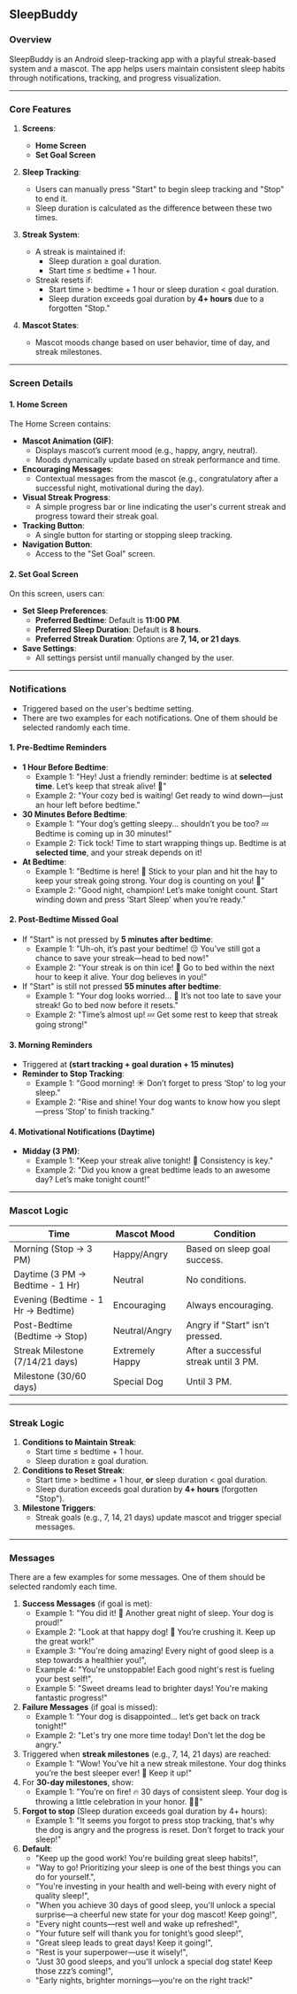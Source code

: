 
## **SleepBuddy**

### **Overview**
SleepBuddy is an Android sleep-tracking app with a playful streak-based system and a mascot. The app helps users maintain consistent sleep habits through notifications, tracking, and progress visualization.

---

### **Core Features**
1. **Screens**:
    - **Home Screen**
    - **Set Goal Screen**

2. **Sleep Tracking**:
    - Users can manually press "Start" to begin sleep tracking and "Stop" to end it.
    - Sleep duration is calculated as the difference between these two times.

3. **Streak System**:
    - A streak is maintained if:
        - Sleep duration ≥ goal duration.
        - Start time ≤ bedtime + 1 hour.
    - Streak resets if:
        - Start time > bedtime + 1 hour or sleep duration < goal duration.
        - Sleep duration exceeds goal duration by **4+ hours** due to a forgotten "Stop."

4. **Mascot States**:
    - Mascot moods change based on user behavior, time of day, and streak milestones.

---

### **Screen Details**

#### **1. Home Screen**
The Home Screen contains:
- **Mascot Animation (GIF)**:
    - Displays mascot’s current mood (e.g., happy, angry, neutral).
    - Moods dynamically update based on streak performance and time.
- **Encouraging Messages**:
    - Contextual messages from the mascot (e.g., congratulatory after a successful night, motivational during the day).
- **Visual Streak Progress**:
    - A simple progress bar or line indicating the user's current streak and progress toward their streak goal.
- **Tracking Button**:
    - A single button for starting or stopping sleep tracking.
- **Navigation Button**:
    - Access to the "Set Goal" screen.


#### **2. Set Goal Screen**
On this screen, users can:
- **Set Sleep Preferences**:
    - **Preferred Bedtime**: Default is **11:00 PM**.
    - **Preferred Sleep Duration**: Default is **8 hours**.
    - **Preferred Streak Duration**: Options are **7, 14, or 21 days**.
- **Save Settings**:
    - All settings persist until manually changed by the user.

---

### **Notifications**

- Triggered based on the user's bedtime setting.
- There are two examples for each notifications. One of them should be selected randomly each time.

#### **1. Pre-Bedtime Reminders**

- **1 Hour Before Bedtime**:
    - Example 1: "Hey! Just a friendly reminder: bedtime is at **selected time**. Let’s keep that streak alive! 🐾"
    - Example 2: "Your cozy bed is waiting! Get ready to wind down—just an hour left before bedtime."
- **30 Minutes Before Bedtime**:
    - Example 1: "Your dog’s getting sleepy... shouldn’t you be too? 💤 Bedtime is coming up in 30 minutes!"
    - Example 2: Tick tock! Time to start wrapping things up. Bedtime is at **selected time**, and your streak depends on it!
- **At Bedtime**:
    - Example 1: "Bedtime is here! 🛌 Stick to your plan and hit the hay to keep your streak going strong. Your dog is counting on you! 🐾"
    - Example 2: "Good night, champion! Let’s make tonight count. Start winding down and press ‘Start Sleep’ when you’re ready."


#### **2. Post-Bedtime Missed Goal**
- If "Start" is not pressed by **5 minutes after bedtime**:
    - Example 1: "Uh-oh, it’s past your bedtime! 😔 You’ve still got a chance to save your streak—head to bed now!"
    - Example 2: "Your streak is on thin ice! 🐶 Go to bed within the next hour to keep it alive. Your dog believes in you!"
- If "Start" is still not pressed **55 minutes after bedtime**:
    - Example 1: "Your dog looks worried... 🐾 It’s not too late to save your streak! Go to bed now before it resets."
    - Example 2: "Time’s almost up! 💤 Get some rest to keep that streak going strong!"


#### **3. Morning Reminders**
- Triggered at **(start tracking + goal duration + 15 minutes)**
- **Reminder to Stop Tracking**:
    - Example 1: "Good morning! ☀️ Don’t forget to press ‘Stop’ to log your sleep."
    - Example 2: "Rise and shine! Your dog wants to know how you slept—press ‘Stop’ to finish tracking."



#### **4. Motivational Notifications (Daytime)**
- **Midday (3 PM)**:
    - Example 1: "Keep your streak alive tonight! 🐶 Consistency is key."
    - Example 2: "Did you know a great bedtime leads to an awesome day? Let’s make tonight count!"
 
---

### **Mascot Logic**
| **Time**                | **Mascot Mood**         | **Condition**                                    |
|-------------------------|-------------------------|------------------------------------------------|
| Morning (Stop -> 3 PM) | Happy/Angry            | Based on sleep goal success.                  |
| Daytime (3 PM -> Bedtime - 1 Hr) | Neutral                | No conditions.                                |
| Evening (Bedtime - 1 Hr -> Bedtime) | Encouraging     | Always encouraging.                           |
| Post-Bedtime (Bedtime -> Stop) | Neutral/Angry | Angry if "Start" isn’t pressed.              |
| Streak Milestone (7/14/21 days) | Extremely Happy   | After a successful streak until 3 PM.        |
| Milestone (30/60 days)  | Special Dog            | Until 3 PM.                                   |

---

### **Streak Logic**
1. **Conditions to Maintain Streak**:
    - Start time ≤ bedtime + 1 hour.
    - Sleep duration ≥ goal duration.
2. **Conditions to Reset Streak**:
    - Start time > bedtime + 1 hour, **or** sleep duration < goal duration.
    - Sleep duration exceeds goal duration by **4+ hours** (forgotten "Stop").
3. **Milestone Triggers**:
    - Streak goals (e.g., 7, 14, 21 days) update mascot and trigger special messages.

---
### **Messages**
There are a few examples for some messages. One of them should be selected randomly each time.
1. **Success Messages** (if goal is met):
    - Example 1: "You did it! 🐾 Another great night of sleep. Your dog is proud!"
    - Example 2: "Look at that happy dog! 🐾 You’re crushing it. Keep up the great work!"
    - Example 3: "You're doing amazing! Every night of good sleep is a step towards a healthier you!",
    - Example 4: "You're unstoppable! Each good night's rest is fueling your best self!",
    - Example 5: "Sweet dreams lead to brighter days! You're making fantastic progress!"
2. **Failure Messages** (if goal is missed):
    - Example 1: "Your dog is disappointed... let’s get back on track tonight!"
    - Example 2: "Let's try one more time today! Don't let the dog be angry."
3. Triggered when **streak milestones** (e.g., 7, 14, 21 days) are reached:
    - Example 1: "Wow! You’ve hit a new streak milestone. Your dog thinks you’re the best sleeper ever! 🐾 Keep it up!"
4. For **30-day milestones**, show:
    - Example 1: "You’re on fire! 🔥 30 days of consistent sleep. Your dog is throwing a little celebration in your honor. 🐶🎉"
5. **Forgot to stop**  (Sleep duration exceeds goal duration by 4+ hours):
    - Example 1: "It seems you forgot to press stop tracking, that's why the dog is angry and the progress is reset. Don't forget to track your sleep!"
6. **Default**:
    - "Keep up the good work! You're building great sleep habits!",
    - "Way to go! Prioritizing your sleep is one of the best things you can do for yourself.",
    - "You're investing in your health and well-being with every night of quality sleep!",
    - "When you achieve 30 days of good sleep, you'll unlock a special surprise—a cheerful new state for your dog mascot! Keep going!",
    - "Every night counts—rest well and wake up refreshed!",
    - "Your future self will thank you for tonight’s good sleep!",
    - "Great sleep leads to great days! Keep it going!",
    - "Rest is your superpower—use it wisely!",
    - "Just 30 good sleeps, and you'll unlock a special dog state! Keep those zzz’s coming!",
    - "Early nights, brighter mornings—you're on the right track!"


